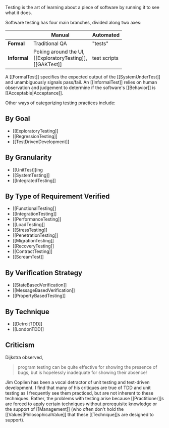Testing is the art of learning about a piece of software by running it to see what it does.

Software testing has four main branches, divided along two axes:

&nbsp;   | Manual | Automated
-------- | ------ | ---------
**Formal**   | Traditional QA | "tests"
**Informal** | Poking around the UI,<br>[[ExploratoryTesting]],<br>[[GAKTest]] | test scripts

A [[FormalTest]] specifies the expected output of the [[SystemUnderTest]] and unambiguously signals pass/fail. An [[InformalTest]] relies on human observation and judgement to determine if the software's [[Behavior]] is [[Acceptable|Acceptance]].

Other ways of categorizing testing practices include:

## By Goal

- [[ExploratoryTesting]]
- [[RegressionTesting]]
- [[TestDrivenDevelopment]]

## By Granularity

- [[UnitTest]]ing
- [[SystemTesting]]
- [[IntegratedTesting]]

## By Type of Requirement Verified

- [[FunctionalTesting]]
- [[IntegrationTesting]]
- [[PerformanceTesting]]
- [[LoadTesting]]
- [[StressTesting]]
- [[PenetrationTesting]]
- [[MigrationTesting]]
- [[RecoveryTesting]]
- [[ContractTesting]]
- [[ScreamTest]]

## By Verification Strategy

- [[StateBasedVerification]]
- [[MessageBasedVerification]]
- [[PropertyBasedTesting]]

## By Technique

- [[DetroitTDD]]
- [[LondonTDD]]

## Criticism

Dijkstra observed,

> program testing can be quite effective for showing the presence of bugs, but is hopelessly inadequate for showing their absence!

Jim Coplien has been a vocal detractor of unit testing and test-driven development. I find that many of his critiques are true of TDD and unit testing as I frequently see them practiced, but are not inherent to these techniques. Rather, the problems with testing arise because [[Practitioner]]s are forced to apply certain techniques without prerequisite knowledge or the support of [[Management]] (who often don't hold the [[Values|PhilosophicalValue]] that these [[Technique]]s are designed to support).